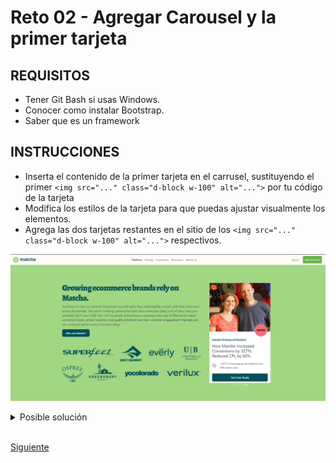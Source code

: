 # Reto 02 - Agregar Carousel y la primer tarjeta

## REQUISITOS
- Tener Git Bash si usas Windows.
- Conocer como instalar Bootstrap.
- Saber que es un framework

## INSTRUCCIONES

- Inserta el contenido de la primer tarjeta en el carrusel, sustituyendo el primer `<img src="..." class="d-block w-100" alt="...">` por tu código de la tarjeta
- Modifica los estilos de la tarjeta para que puedas ajustar visualmente los elementos.
- Agrega las dos tarjetas restantes en el sitio de los `<img src="..." class="d-block w-100" alt="...">` respectivos.

![Inserta tus tarjetas en el carrusel](../assets/casos-de-exito-en-carrusel.png)

<details>
  <summary>Posible solución</summary>

  Inserta tu tarjeta y modifica el CSS correspondiente

```html
    <div class="carousel-item active">
      <!-- Tarjeta 1: Everly -->
      <div class="card">
        <img src="https://getmatcha.com/wp-content/uploads/2019/05/profile-headshot-square.png"
          class="card-img-top" alt="Everly">
        <div class="card-body">
          <div class="card-circle everly">
            <img src="https://getmatcha.com/wp-content/uploads/2019/05/everly_logo_blue_v3_x60@2x.png"
              alt="Everly">
          </div>
          <h4>Everly</h4>
          <h3>
            Early-Stage CPG Brand Increases Lead Conversion 20x,
            Ecommerce Revenue 20%
          </h3>
          <div class="results">
            <img src="https://getmatcha.com/wp-content/themes/getmatcha/img/icon_cart.png" alt="Cart icon">
            <p>22% of monthly revenue influenced by content</p>
          </div>
        </div>
        <div class="card-footer">
          <button>See Case Study</button>
        </div>
      </div>
    </div>
```

  Modifica el CSS para ajustar el estilo visual al ejemplo de [Matcha](https://bedu-fef.netlify.app/).

```css

  /* Cambiamos el alto mínimo de la tarjeta, para que se vea bien en responsive */
    .success-stories .card {
      max-width: 370px;
      width: 100%;
      min-height: 600px;
      margin: 0 auto;
    }

   /* Con object-fit, hacemos que la imagen se ajuste a la medida de su contenedor y limitamos su alto */
    .success-stories .card img {
      max-height: 30vh;
      object-fit: cover;
    }

   /* Agregamos position: relative para recibir un elemento con position:absolute más adelante */
    .success-stories .card .card-body {
      max-width: 370px;
      width: 100%;
      position: relative;
      padding: 40px 1rem 1rem;
    }

    /* Estos son los estilos para textos y acomodo de elementos */
    .success-stories .card .card-body h4 {
      color: #025157;
      font-size: 18px;
      font-weight: 600;
      line-height: 20px;
      margin-bottom: 12px;
      font-family: "Slabo 27px", serif;
    }

    .success-stories .card .card-body h3 {
      font-size: 25px;
      font-weight: 400;
      line-height: 30px;
      margin-bottom: 20px;
    }

    .success-stories .card .card-body .results {
      display: flex;
      justify-content: flex-start;
      align-items: center;
    }

    .success-stories .card .card-body .results img {
      width: 26px;
      margin-right: 20px;
    }

    .success-stories .card .card-body .results p {
      margin: 0;
    }

    .success-stories .card .card-footer button {
      display: block;
      margin-left: 0;
      border-radius: 5px;
      font-size: 13;
      font-weight: 600;
      padding: 12px 20px;
      width: 100%;
      background-color: #025157;
      color: #fff;
      border: none;
    }

    .success-stories .card .card-footer {
      background-color: #ffffff;
      color: #fff;
      border: none;
    }

    /* Aqui hacemos un círculo con CSS! Este se posicionará en el margen superior de .card-body */
    .success-stories .card .card-body .card-circle {
      display: flex;
      align-items: center;
      position: absolute;
      top:-45px;
      right: 20px;
      width: 75px;
      height: 75px;
      border-radius: 50%;
      padding: 5px;
    }

    /* Cada círculo tiene su propio color. Verifica qué significa este selector: .card-circle.everly */
    .success-stories .card .card-body .card-circle.everly {
      background-color: #f9da73;
      border: 5px solid #f9da73;
    }

    /* Los círculos deben recibir la imagen y ajustarla al tamaño */
    .success-stories .card .card-body .card-circle.everly img {
      object-fit: contain;
      width: 100%;
    }

```



</details>
<br/>

[Siguiente](../reto-03)
